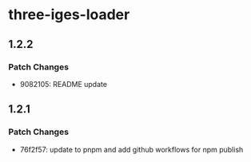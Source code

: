 # three-iges-loader

## 1.2.2

### Patch Changes

- 9082105: README update

## 1.2.1

### Patch Changes

- 76f2f57: update to pnpm and add github workflows for npm publish
